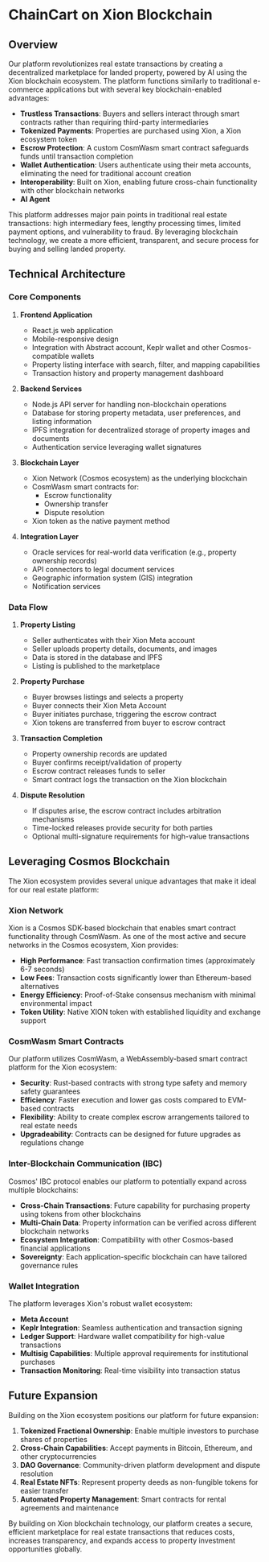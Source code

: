 # ChainCart on Xion Blockchain

## Overview

Our platform revolutionizes real estate transactions by creating a decentralized marketplace for landed property, powered by AI using the Xion blockchain ecosystem. The platform functions similarly to traditional e-commerce applications but with several key blockchain-enabled advantages:

- **Trustless Transactions**: Buyers and sellers interact through smart contracts rather than requiring third-party intermediaries
- **Tokenized Payments**: Properties are purchased using Xion, a Xion ecosystem token
- **Escrow Protection**: A custom CosmWasm smart contract safeguards funds until transaction completion
- **Wallet Authentication**: Users authenticate using their meta accounts, eliminating the need for traditional account creation
- **Interoperability**: Built on Xion, enabling future cross-chain functionality with other blockchain networks
- **AI Agent**

This platform addresses major pain points in traditional real estate transactions: high intermediary fees, lengthy processing times, limited payment options, and vulnerability to fraud. By leveraging blockchain technology, we create a more efficient, transparent, and secure process for buying and selling landed property.

## Technical Architecture

### Core Components

1. **Frontend Application**
   - React.js web application
   - Mobile-responsive design
   - Integration with Abstract account, Keplr wallet and other Cosmos-compatible wallets
   - Property listing interface with search, filter, and mapping capabilities
   - Transaction history and property management dashboard

2. **Backend Services**
   - Node.js API server for handling non-blockchain operations
   - Database for storing property metadata, user preferences, and listing information
   - IPFS integration for decentralized storage of property images and documents
   - Authentication service leveraging wallet signatures

3. **Blockchain Layer**
   - Xion Network (Cosmos ecosystem) as the underlying blockchain
   - CosmWasm smart contracts for:
     - Escrow functionality
     - Ownership transfer
     - Dispute resolution
   - Xion token as the native payment method

4. **Integration Layer**
   - Oracle services for real-world data verification (e.g., property ownership records)
   - API connectors to legal document services
   - Geographic information system (GIS) integration
   - Notification services

### Data Flow

1. **Property Listing**
   - Seller authenticates with their Xion Meta account
   - Seller uploads property details, documents, and images
   - Data is stored in the database and IPFS
   - Listing is published to the marketplace

2. **Property Purchase**
   - Buyer browses listings and selects a property
   - Buyer connects their Xion Meta Account
   - Buyer initiates purchase, triggering the escrow contract
   - Xion tokens are transferred from buyer to escrow contract

3. **Transaction Completion**
   - Property ownership records are updated
   - Buyer confirms receipt/validation of property
   - Escrow contract releases funds to seller
   - Smart contract logs the transaction on the Xion blockchain

4. **Dispute Resolution**
   - If disputes arise, the escrow contract includes arbitration mechanisms
   - Time-locked releases provide security for both parties
   - Optional multi-signature requirements for high-value transactions

## Leveraging Cosmos Blockchain

The Xion ecosystem provides several unique advantages that make it ideal for our real estate platform:

### Xion Network

Xion is a Cosmos SDK-based blockchain that enables smart contract functionality through CosmWasm. As one of the most active and secure networks in the Cosmos ecosystem, 
Xion provides:

- **High Performance**: Fast transaction confirmation times (approximately 6-7 seconds)
- **Low Fees**: Transaction costs significantly lower than Ethereum-based alternatives
- **Energy Efficiency**: Proof-of-Stake consensus mechanism with minimal environmental impact
- **Token Utility**: Native XION token with established liquidity and exchange support

### CosmWasm Smart Contracts

Our platform utilizes CosmWasm, a WebAssembly-based smart contract platform for the Xion ecosystem:

- **Security**: Rust-based contracts with strong type safety and memory safety guarantees
- **Efficiency**: Faster execution and lower gas costs compared to EVM-based contracts
- **Flexibility**: Ability to create complex escrow arrangements tailored to real estate needs
- **Upgradeability**: Contracts can be designed for future upgrades as regulations change

### Inter-Blockchain Communication (IBC)

Cosmos' IBC protocol enables our platform to potentially expand across multiple blockchains:

- **Cross-Chain Transactions**: Future capability for purchasing property using tokens from other blockchains
- **Multi-Chain Data**: Property information can be verified across different blockchain networks
- **Ecosystem Integration**: Compatibility with other Cosmos-based financial applications
- **Sovereignty**: Each application-specific blockchain can have tailored governance rules

### Wallet Integration

The platform leverages Xion's robust wallet ecosystem:

- **Meta Account**
- **Keplr Integration**: Seamless authentication and transaction signing
- **Ledger Support**: Hardware wallet compatibility for high-value transactions
- **Multisig Capabilities**: Multiple approval requirements for institutional purchases
- **Transaction Monitoring**: Real-time visibility into transaction status

## Future Expansion

Building on the Xion ecosystem positions our platform for future expansion:

1. **Tokenized Fractional Ownership**: Enable multiple investors to purchase shares of properties
2. **Cross-Chain Capabilities**: Accept payments in Bitcoin, Ethereum, and other cryptocurrencies
3. **DAO Governance**: Community-driven platform development and dispute resolution
4. **Real Estate NFTs**: Represent property deeds as non-fungible tokens for easier transfer
5. **Automated Property Management**: Smart contracts for rental agreements and maintenance

By building on Xion blockchain technology, our platform creates a secure, efficient marketplace for real estate transactions that reduces costs, increases transparency, and expands access to property investment opportunities globally.
